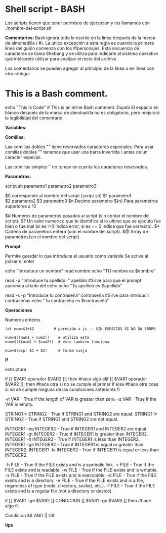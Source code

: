 # Shell script - BASH

Los scripts tienen que tener permisos de ejecucion y los llamamos con ./nombre-del-script.sh

**Comentarios:**
Bash ignora todo lo escrito en la línea después de la marca de almohadilla ( #). La única excepción a esta regla es cuando la primera línea del guión comienza con los #!personajes. Esta secuencia de caracteres se llama Shebang y se utiliza para indicarle al sistema operativo qué intérprete utilizar para analizar el resto del archivo.

Los comentarios se pueden agregar al principio de la línea o en línea con otro código:

# This is a Bash comment.
echo "This is Code" # This is an inline Bash comment.
Dupdo
El espacio en blanco después de la marca de almohadilla no es obligatorio, pero mejorará la legibilidad del comentario.

**Variables:**


**Comillas:**

Las comillas dobles "" tiene reservados caracteres especiales.
Para usar comillas dobles "" tenemos que usar una barra invertida  \ antes de un caracter especial. 

Las comillas simples '' no toman en cuenta los caracteres reservados.

**Parametros:**


script.sh parametro1 parametro2 parametro3

$0    corresponde al nombre del script (script.sh)
$1    parametro1  
$2    parametro2
$3    parametro3
$n    Decimo parametro
${n}  Para parametros superiores a 10

$#    Numeros de parametros pasados al script (sin contar el nombre del script).
$?    Un valor numerico que te identifica si lo ultimo que se ejecuto fue bien o fue mal (si es !=0 indica error, si es == 0 indica que fue correcto).
$*    Cadena de parametros entera (con el nombre del script).
$@    Array de parametros(sin el nombre del script) 

**Prompt**

Permite guardar lo que introduce el usuario como variable
Se activa al pulsar el enter

echo "Introduce un nombre"
read nombre
echo "TU nombre es $nombre"

read -p "Introduce tu apellido: " apellido                  #Sirve para que el prompt aparesca al lado del echo
echo "Tu apellido es $apellido"

read -s -p "Introduce tu contraseña" contraseña             #Sirve para introducir contraseñas
echo "Tu contraseña es $contraseña"

**Operaciones**

Numeros enteros

    let num=$1+$2         # parecido a js -- SIN ESPACIOS SI NO DA ERORR

    num=$((num1 + num2))    # utiliza esto
    num=$(($num1 + $num2))  # esto también funciona    

    num=$(expr $1 + $2)     # forma vieja

**if**

extructura 

if [[ $VAR1 operador $VAR2 ]]; then
    #hace algo
elif [[ $VAR1 operador $VAR2 ]]; then
    #hace otra si no se cumple el primer if
else
    #hace otra cosa si no se cumple ninguna de las condiciones anteriores
fi

-n VAR - True if the length of VAR is greater than zero.
-z VAR - True if the VAR is empty.

STRING1 = STRING2 - True if STRING1 and STRING2 are equal.
STRING1 != STRING2 - True if STRING1 and STRING2 are not equal.

INTEGER1 -eq INTEGER2 - True if INTEGER1 and INTEGER2 are equal.
INTEGER1 -gt INTEGER2 - True if INTEGER1 is greater than INTEGER2.
INTEGER1 -lt INTEGER2 - True if INTEGER1 is less than INTEGER2.
INTEGER1 -ge INTEGER2 - True if INTEGER1 is equal or greater than INTEGER2.
INTEGER1 -le INTEGER2 - True if INTEGER1 is equal or less than INTEGER2.

-h FILE - True if the FILE exists and is a symbolic link.
-r FILE - True if the FILE exists and is readable.
-w FILE - True if the FILE exists and is writable.
-x FILE - True if the FILE exists and is executable.
-d FILE - True if the FILE exists and is a directory.
-e FILE - True if the FILE exists and is a file, regardless of type (node, directory, socket, etc.).
-f FILE - True if the FILE exists and is a regular file (not a directory or device).


if [[ $VAR1 -ge $VAR2 ]] CONDICION [[ $VAR1 -ge $VAR3 ]] then
    #hace algo
fi

Condicion
    &&         AND
    ||         OR



**tips**
